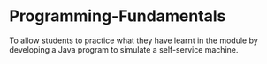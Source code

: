 # Programming-Fundamentals
To allow students to practice what they have learnt in the module by developing a Java program to simulate a self-service machine. 
